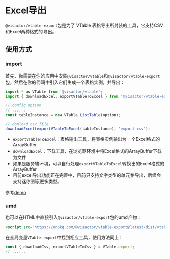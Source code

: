 # Excel导出

`@visactor/vtable-export`包是为了 VTable 表格导出所封装的工具，它支持CSV和Excel两种格式的导出。

## 使用方式

### import

首先，你需要在你的应用中安装`@visactor/vtable`和`@visactor/vtable-export`包，然后在你的代码中引入它们生成一个表格实例，并导出：

```js
import * as VTable from '@visactor/vtable';
import { downloadExcel, exportVTableToExcel } from '@visactor/vtable-export';

// config option
// ......
const tableInstance = new VTable.ListTable(option);

// donload csv file
downloadExcel(exportVTableToExcel(tableInstance), 'export-csv');
```

* `exportVTableToExcel`：表格输出工具，将表格实例输出为一个Excel格式的ArrayBuffer
* `downloadExcel`：下载工具，在浏览器环境中将Excel格式的ArrayBuffer下载为文件
* 如果是服务端环境，可以自行处理`exportVTableToExcel`转换出的Excel格式的ArrayBuffer
* 目前excel导出功能正在完善中，目前只支持文字类型的单元格导出，后续会支持迷你图等更多类型。

参考[demo](../../demo/export/table-export)

### umd

也可以在HTML中直接引入`@visactor/vtable-export`包的umd产物：

```html
<script src="https://unpkg.com/@visactor/vtable-export@latest/dist/vtable-export.js"></script>
```

在全局变量`VTable.export`中找到相应工具，使用方法同上：

```js
const { downloadCsv, exportVTableToCsv } = VTable.export;
// ......
```